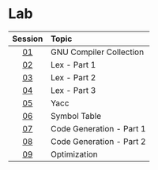# Lab

|  Session  | Topic                    |
| :-------: | :----------------------- |
| [01](01/) | GNU Compiler Collection  |
| [02](02/) | Lex - Part 1             |
| [03](03/) | Lex - Part 2             |
| [04](04/) | Lex - Part 3             |
| [05](05/) | Yacc                     |
| [06](06/) | Symbol Table             |
| [07](07/) | Code Generation - Part 1 |
| [08](08/) | Code Generation - Part 2 |
| [09](09/) | Optimization             |
